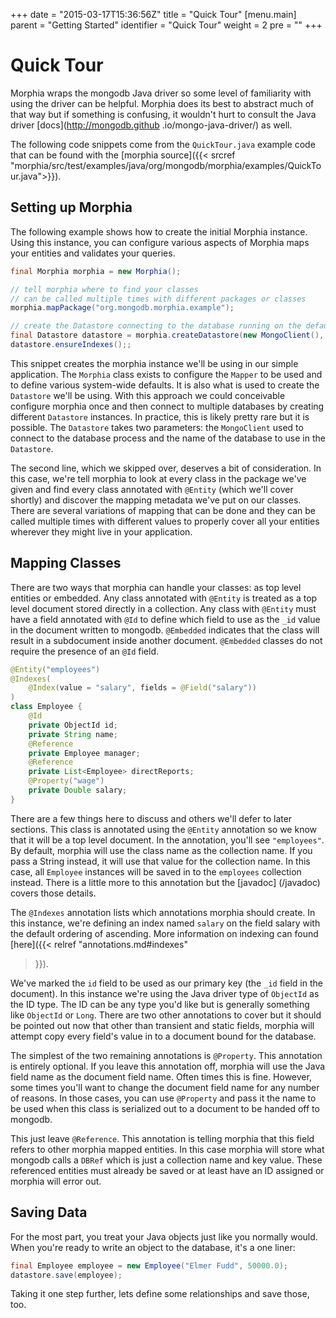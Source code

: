 +++
date = "2015-03-17T15:36:56Z"
title = "Quick Tour"
[menu.main]
  parent = "Getting Started"
  identifier = "Quick Tour"
  weight = 2
  pre = "<i class='fa'></i>"
+++

# Quick Tour

Morphia wraps the mongodb Java driver so some level of familiarity with using the driver can be helpful.  Morphia does its best to 
abstract much of that way but if something is confusing, it wouldn't hurt to consult the Java driver [docs](http://mongodb.github
.io/mongo-java-driver/) as well.

The following code snippets come from the `QuickTour.java` example code
that can be found with the [morphia source]({{< srcref "morphia/src/test/examples/java/org/mongodb/morphia/examples/QuickTour.java">}}).

## Setting up Morphia

The following example shows how to create the initial Morphia instance.  Using this instance, you can configure various aspects of 
Morphia maps your entities and validates your queries.


```java
final Morphia morphia = new Morphia();

// tell morphia where to find your classes
// can be called multiple times with different packages or classes
morphia.mapPackage("org.mongodb.morphia.example");

// create the Datastore connecting to the database running on the default port on the local host
final Datastore datastore = morphia.createDatastore(new MongoClient(), "morphia_example");
datastore.ensureIndexes();;
```

This snippet creates the morphia instance we'll be using in our simple application.  The `Morphia` class exists to configure the `Mapper`
 to be used and to define various system-wide defaults.  It is also what is used to create the `Datastore` we'll be using.  With this 
 approach we could conceivable configure morphia once and then connect to multiple databases by creating different `Datastore` instances.
   In practice, this is likely pretty rare but it is possible.  The `Datastore` takes two parameters:  the `MongoClient` used to connect 
   to the database process and the name of the database to use in the `Datastore`.
   
The second line, which we skipped over, deserves a bit of consideration.  In this case, we're tell morphia to look at every class in the 
package we've given and find every class annotated with `@Entity` (which we'll cover shortly) and discover the mapping metadata we've 
put on our classes.  There are several variations of mapping that can be done and they can be called multiple times with different values
 to properly cover all your entities wherever they might live in your application.
 
## Mapping Classes

There are two ways that morphia can handle your classes:  as top level entities or embedded.  Any class annotated with `@Entity` is 
treated as a top level document stored directly in a collection.  Any class with `@Entity` must have a field annotated with `@Id` to 
define which field to use as the `_id` value in the document written to mongodb.  `@Embedded` indicates that the class will result in a 
subdocument inside another document.  `@Embedded` classes do not require the presence of an `@Id` field.

```java
@Entity("employees")
@Indexes(
    @Index(value = "salary", fields = @Field("salary"))
)
class Employee {
    @Id
    private ObjectId id;
    private String name;
    @Reference
    private Employee manager;
    @Reference
    private List<Employee> directReports;
    @Property("wage")
    private Double salary;
}
```

There are a few things here to discuss and others we'll defer to later sections.  This class is annotated using the `@Entity` annotation 
so we know that it will be a top level document.  In the annotation, you'll see `"employees"`.  By default, morphia will use the class 
name as the collection name.  If you pass a String instead, it will use that value for the collection name.  In this case, all 
`Employee` instances will be saved in to the `employees` collection instead.  There is a little more to this annotation but the [javadoc]
(/javadoc) covers those details.

The `@Indexes` annotation lists which annotations morphia should create.  In this instance, we're defining an index named `salary` on the
 field salary with the default ordering of ascending.  More information on indexing can found [here]({{< relref "annotations.md#indexes" 
 >}}).
 
We've marked the `id` field to be used as our primary key (the `_id` field in the document).  In this instance we're using the Java driver 
type of `ObjectId` as the ID type.  The ID can be any type you'd like but is generally something like `ObjectId` or `Long`.  There are 
two other annotations to cover but it should be pointed out now that other than transient and static fields, morphia will attempt copy 
every field's value in to a document bound for the database.

The simplest of the two remaining annotations is `@Property`.  This annotation is entirely optional.  If you leave this annotation off, 
morphia will use the Java field name as the document field name.  Often times this is fine.  However, some times you'll want to change 
the document field name for any number of reasons.  In those cases, you can use `@Property` and pass it the name to be used when this 
class is serialized out to a document to be handed off to mongodb.  

This just leave `@Reference`.  This annotation is telling morphia that this field refers to other morphia mapped entities.  In this case 
morphia will store what mongodb calls a `DBRef` which is just a collection name and key value.  These referenced entities must already be
 saved or at least have an ID assigned or morphia will error out.
 
## Saving Data

For the most part, you treat your Java objects just like you normally would.  When you're ready to write an object to the database, it's 
a one liner:

```java
final Employee employee = new Employee("Elmer Fudd", 50000.0);
datastore.save(employee);
```

Taking it one step further, lets define some relationships and save those, too.

```java
```